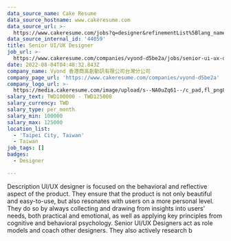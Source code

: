 ```yaml
---
data_source_name: Cake Resume
data_source_hostname: www.cakeresume.com
data_source_url: >-
  https://www.cakeresume.com/jobs?q=designer&refinementList%5Blang_name%5D%5B0%5D=English&refinementList%5Bsalary_type%5D=per_year
data_source_internal_id: '44059'
title: Senior UI/UX Designer
job_url: >-
  https://www.cakeresume.com/companies/vyond-d5be2a/jobs/senior-ui-ux-designer-da2a2f
date: 2022-08-04T04:48:32.843Z
company_name: Vyond 香港商高創動訊有限公司台灣分公司
company_page_url: 'https://www.cakeresume.com/companies/vyond-d5be2a'
company_logo_url: >-
  https://media.cakeresume.com/image/upload/s--NA0uZq61--/c_pad,fl_png8,h_200,w_200/v1607675424/as8krhcj7ebtc5jhwpk3.png
salary_text: TWD100000 - TWD125000
salary_currency: TWD
salary_type: per_month
salary_min: 100000
salary_max: 125000
location_list:
  - 'Taipei City, Taiwan'
  - Taiwan
job_tags: []
badges:
  - Designer

---
```


Description UI/UX designer is focused on the behavioral and reflective aspect of the product. They ensure that the product is not only beautiful and easy-to-use, but also resonates with users on a more personal level. They do so by always collecting and drawing from insights into users’ needs, both practical and emotional, as well as applying key principles from cognitive and behavioral psychology. Senior UI/UX Designers act as role models and coach other designers. They also actively research b